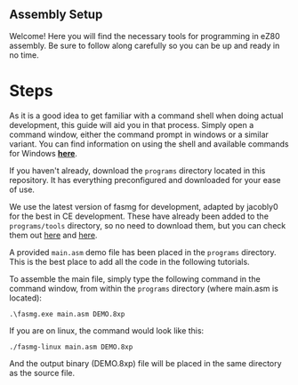 ## Assembly Setup

Welcome! Here you will find the necessary tools for programming in eZ80 assembly. Be sure to follow along carefully so you can be up and ready in no time.

# Steps

As it is a good idea to get familiar with a command shell when doing actual development, this guide will aid you in that process. Simply open a command window, either the command prompt in windows or a similar variant. You can find information on using the shell and available commands for Windows [**here**](http://ss64.com/nt/).

If you haven't already, download the `programs` directory located in this repository. It has everything preconfigured and downloaded for your ease of use.

We use the latest version of fasmg for development, adapted by jacobly0 for the best in CE development. These have already been added to the `programs/tools` directory, so no need to download them, but you can check them out [here](https://github.com/jacobly0/fasmg-ez80) and [here](https://flatassembler.net/download.php).

A provided `main.asm` demo file has been placed in the `programs` directory. This is the best place to add all the code in the following tutorials.

To assemble the main file, simply type the following command in the command window, from within the `programs` directory (where main.asm is located):

    .\fasmg.exe main.asm DEMO.8xp

If you are on linux, the command would look like this:

    ./fasmg-linux main.asm DEMO.8xp

And the output binary (DEMO.8xp) file will be placed in the same directory as the source file.
